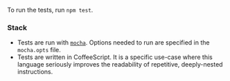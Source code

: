 To run the tests, run `npm test`.

### Stack

- Tests are run with [`mocha`](http://mochajs.org). Options needed to run are specified in the `mocha.opts` file.
- Tests are written in CoffeeScript. It is a specific use-case where this language seriously improves the readability of repetitive, deeply-nested instructions.
